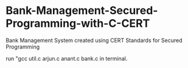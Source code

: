 # Bank-Management-Secured-Programming-with-C-CERT
Bank Management System created using CERT Standards for Secured Programming

run "gcc util.c arjun.c anant.c bank.c in terminal.
